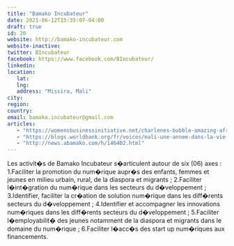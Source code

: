 ```yaml
---
title: "Bamako Incubateur"
date: 2021-06-12T15:35:07-04:00
draft: true
id: 20
website: http://bamako-incubateur.com
website-inactive: 
twitter: BIncubateur
facebook: https://www.facebook.com/BIncubateur/
linkedin: 
location: 
   lat: 
   lng: 
   address: "Missira, Mali"
city: 
region: 
country: 
email: bamako.incubateur@gmail.com
articles:
   - "https://womensbusinessinitiative.net/charlenes-bubble-amazing-african-entrepreneurs-greetings-from-bamako/"
   - "https://blogs.worldbank.org/fr/voices/mali-une-annee-dans-la-vie-d-un-incubateur"
   - "http://news.abamako.com/h/146402.html"
---
```

Les activit�s de Bamako Incubateur s�articulent autour de six (06) axes :  1.Faciliter la promotion du num�rique aupr�s des enfants, femmes et jeunes en milieu urbain, rural, de la diaspora et migrants ;  2.Faciliter l�int�gration du num�rique dans les secteurs du d�veloppement ;  3.Identifier, faciliter la cr�ation de solution num�rique dans les diff�rents secteurs du d�veloppement ;  4.Identifier et accompagner les innovations num�riques dans les diff�rents secteurs du d�veloppement ;  5.Faciliter l�employabilit� des jeunes notamment de la diaspora et migrants dans le domaine du num�rique ;  6.Faciliter l�acc�s des start up num�riques aux financements.     
